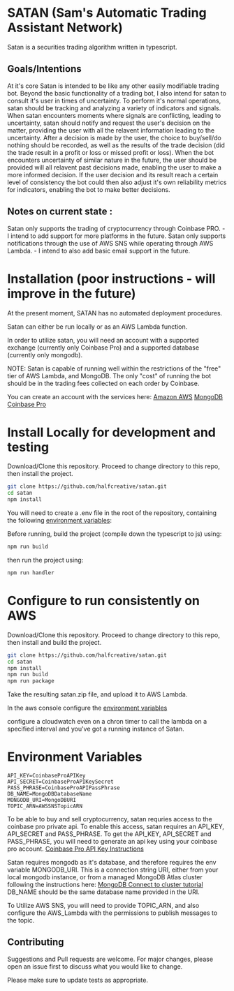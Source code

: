 # SATAN (Sam's Automatic Trading Assistant Network)

Satan is a securities trading algorithm written in typescript.

## Goals/Intentions

At it's core Satan is intended to be like any other easily modifiable trading bot.
Beyond the basic functionality of a trading bot, I also intend for satan to consult it's user in times of uncertainty. To perform it's normal operations, satan should be tracking and analyzing a variety of indicators and signals. When satan encounters moments where signals are conflicting, leading to uncertainty, satan should notify and request the user's decision on the matter, providing the user with all the relavent information leading to the uncertainty. After a decision is made by the user, the choice to buy/sell/do nothing should be recorded, as well as the results of the trade decision (did the trade result in a profit or loss or missed profit or loss). When the bot encounters uncertainty of similar nature in the future, the user should be provided will all relavent past decisions made, enabling the user to make a more informed decision. If the user decision and its result reach a certain level of consistency the bot could then also adjust it's own reliability metrics for indicators, enabling the bot to make better decisions.

## Notes on current state :

Satan only supports the trading of cryptocurrency through Coinbase PRO. - I intend to add support for more platforms in the future.
Satan only supports notifications through the use of AWS SNS while operating through AWS Lambda. - I intend to also add basic email support in the future.

# Installation (poor instructions - will improve in the future)
At the present moment, SATAN has no automated deployment procedures.

Satan can either be run locally or as an AWS Lambda function.

In order to utilize satan, you will need an account with a supported exchange (currently only Coinbase Pro) and a supported database (currently only mongodb).

NOTE: Satan is capable of running well within the restrictions of the "free" tier of AWS Lambda, and MongoDB. The only "cost" of running the bot should be in the trading fees collected on each order by Coinbase.

You can create an account with the services here:
[Amazon AWS](https://aws.amazon.com/)
[MongoDB](https://www.mongodb.com/)
[Coinbase Pro](https://pro.coinbase.com/)

# Install Locally for development and testing

Download/Clone this repository.
Proceed to change directory to this repo, then install the project.

```bash
git clone https://github.com/halfcreative/satan.git
cd satan
npm install
```

You will need to create a .env file in the root of the repository, containing the following [environment variables](#Evnironment-Variables):




Before running, build the project (compile down the typescript to js) using:

```bash
npm run build
```

then run the project using:
```bash
npm run handler
```

# Configure to run consistently on AWS

Download/Clone this repository.
Proceed to change directory to this repo, then install and build the project.

```bash
git clone https://github.com/halfcreative/satan.git
cd satan
npm install
npm run build
npm run package
```

Take the resulting satan.zip file, and upload it to AWS Lambda.

In the aws console configure the [environment variables](#Evnironment-Variables) 

configure a cloudwatch even on a chron timer to call the lambda on a specified interval and you've got a running instance of Satan.


# Environment Variables

```
API_KEY=CoinbaseProAPIKey
API_SECRET=CoinbaseProAPIKeySecret
PASS_PHRASE=CoinbaseProAPIPassPhrase
DB_NAME=MongoDBDatabaseName
MONGODB_URI=MongoDBURI
TOPIC_ARN=AWSSNSTopicARN
```

To be able to buy and sell cryptocurrency, satan requries access to the coinbase pro private api. To enable this access, satan requires an API_KEY, API_SECRET and PASS_PHRASE. To get the API_KEY, API_SECRET and PASS_PHRASE, you will need to generate an api key using your coinbase pro account.
[Coinbase Pro API Key Instructions](https://help.coinbase.com/en/pro/other-topics/api/how-do-i-create-an-api-key-for-coinbase-pro)

Satan requires mongodb as it's database, and therefore requires the env variable MONGODB_URI. This is a connection string URI, either from your local mongodb instance, or from a managed MongoDB Atlas cluster following the instructions here:
[MongoDB Connect to cluster tutorial](https://docs.atlas.mongodb.com/tutorial/connect-to-your-cluster)
DB_NAME should be the same database name provided in the URI.

To Utilize AWS SNS, you will need to provide TOPIC_ARN, and also configure the AWS_Lambda with the permissions to publish messages to the topic.

## Contributing
Suggestions and Pull requests are welcome. For major changes, please open an issue first to discuss what you would like to change.

Please make sure to update tests as appropriate.

